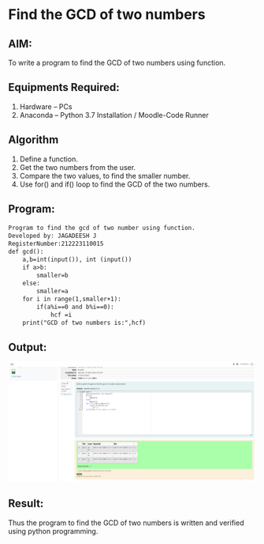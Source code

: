 # Find the GCD of two numbers

## AIM:
To write a program to find the GCD of two numbers using function.

## Equipments Required:
1. Hardware – PCs
2. Anaconda – Python 3.7 Installation / Moodle-Code Runner

## Algorithm
1. Define a function.
2. Get the two numbers from the user.
3. Compare the two values, to find the smaller number.
4. Use for() and if() loop to find the GCD of the two numbers.

## Program:
```
Program to find the gcd of two number using function.
Developed by: JAGADEESH J
RegisterNumber:212223110015
def gcd():
    a,b=int(input()), int (input())
    if a>b:
        smaller=b
    else:
        smaller=a
    for i in range(1,smaller+1):
        if(a%i==0 and b%i==0):
            hcf =i
    print("GCD of two numbers is:",hcf)        
```

## Output:
![alt text](image.png)
## Result:
Thus the program to find the GCD of two numbers is written and verified using python programming.

